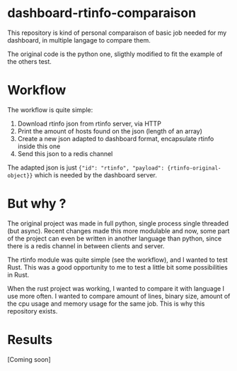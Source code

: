 # dashboard-rtinfo-comparaison
This repository is kind of personal comparaison of basic job needed for my dashboard, in multiple langage to compare them.

The original code is the python one, sligthly modified to fit the example of the others test.

# Workflow
The workflow is quite simple:
1. Download rtinfo json from rtinfo server, via HTTP
2. Print the amount of hosts found on the json (length of an array)
3. Create a new json adapted to dashboard format, encapsulate rtinfo inside this one
4. Send this json to a redis channel

The adapted json is just `{"id": "rtinfo", "payload": {rtinfo-original-object}}` which is needed by the dashboard server.

# But why ?
The original project was made in full python, single process single threaded (but async). Recent changes made this more 
modulable and now, some part of the project can even be written in another language than python, since there is a redis
channel in between clients and server.

The rtinfo module was quite simple (see the workflow), and I wanted to test Rust. This was a good opportunity to me
to test a little bit some possibilities in Rust.

When the rust project was working, I wanted to compare it with language I use more often. I wanted to compare amount of lines,
binary size, amount of the cpu usage and memory usage for the same job. This is why this repository exists.

# Results
[Coming soon]
